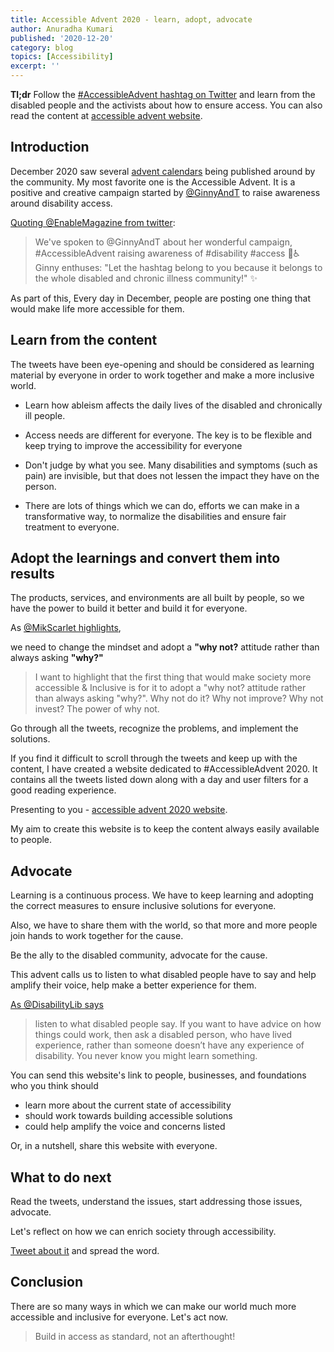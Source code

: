 ```yaml
---
title: Accessible Advent 2020 - learn, adopt, advocate
author: Anuradha Kumari
published: '2020-12-20'
category: blog
topics: [Accessibility]
excerpt: ''
---
```


**Tl;dr**
Follow the [#AccessibleAdvent hashtag on Twitter](https://twitter.com/search?q=%23AccessibleAdvent&src=typed_query&f=live) and learn from the disabled people and the activists about how to ensure access.
You can also read the content at [accessible advent website](https://accessible-advent-2020.vercel.app/).

## Introduction

December 2020 saw several [advent calendars](https://en.wikipedia.org/wiki/Advent_calendar) being published around by the community. My most favorite one is the Accessible Advent. It is a positive and creative campaign started by [@GinnyAndT](https://twitter.com/GinnyAndT) to raise awareness around disability access.

[Quoting @EnableMagazine from twitter](https://twitter.com/EnableMagazine/status/1333830090069839877):

> We've spoken to @GinnyAndT about her wonderful campaign, #AccessibleAdvent raising awareness of #disability #access 🎄♿️
Ginny enthuses: "Let the hashtag belong to you because it belongs to the whole disabled and chronic illness community!" ✨

As part of this, Every day in December, people are posting one thing that would make life more accessible for them.

## Learn from the content

The tweets have been eye-opening and should be considered as learning material by everyone in order to work together and make a more inclusive world.

- Learn how ableism affects the daily lives of the disabled and chronically ill people.

- Access needs are different for everyone. The key is to be flexible and keep trying to improve the accessibility for everyone

- Don't judge by what you see. Many disabilities and symptoms (such as pain) are invisible, but that does not lessen the impact they have on the person.

- There are lots of things which we can do, efforts we can make in a transformative way, to normalize the disabilities and ensure fair treatment to everyone.

## Adopt the learnings and convert them into results

The products, services, and environments are all built by people, so we have the power to build it better and build it for everyone.

As [@MikScarlet highlights](https://twitter.com/MikScarlet/status/1333679704071692289),

we need to change the mindset and adopt a **"why not?**  attitude rather than always asking **"why?"**

> I want to highlight that the first thing that would make society more accessible & Inclusive is for it to adopt a "why not? attitude rather than always asking "why?". Why not do it? Why not improve? Why not invest? The power of why not.

Go through all the tweets, recognize the problems, and implement the solutions.

If you find it difficult to scroll through the tweets and keep up with the content, I have created a website dedicated to #AccessibleAdvent 2020.
It contains all the tweets listed down along with a day and user filters for a good reading experience.

Presenting to you - [accessible advent 2020 website](https://accessible-advent-2020.vercel.app/).

My aim to create this website is to keep the content always easily available to people.

## Advocate

Learning is a continuous process. We have to keep learning and adopting the correct measures to ensure inclusive solutions for everyone.

Also, we have to share them with the world, so that more and more people join hands to work together for the cause.

Be the ally to the disabled community, advocate for the cause.

This advent calls us to listen to what disabled people have to say and help amplify their voice, help make a better experience for them.

[As @DisabilityLib says](https://twitter.com/DisabilityLib/status/1334467514919608322)
> listen to what disabled people say. If you want to have advice on how things could work, then ask a disabled person, who have lived experience, rather than someone doesn’t have any experience of disability. You never know you might learn something.

You can send this website's link to people, businesses, and foundations who you think should

- learn more about the current state of accessibility
- should work towards building accessible solutions
- could help amplify the voice and concerns listed

Or, in a nutshell, share this website with everyone.

## What to do next

Read the tweets, understand the issues, start addressing those issues, advocate.

Let's reflect on how we can enrich society through accessibility.

[Tweet about it](https://twitter.com/intent/tweet?text=Check%20out%20https://accessible-advent-2020.vercel.app/%20website%20created%20by%20@miracle_404%20#AccessibleAdvent) and spread the word.

## Conclusion

There are so many ways in which we can make our world much more accessible and inclusive for everyone. Let's act now.

> Build in access as standard, not an afterthought!
